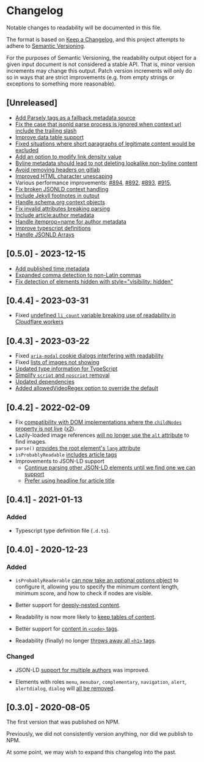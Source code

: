 # Changelog

Notable changes to readability will be documented in this file.

The format is based on [Keep a Changelog](https://keepachangelog.com/en/1.0.0/),
and this project attempts to adhere to [Semantic Versioning](https://semver.org/spec/v2.0.0.html).

For the purposes of Semantic Versioning, the readability output object for a given
input document is not considered a stable API. That is, minor version increments
may change this output. Patch version increments will only do so in ways that are
strict improvements (e.g. from empty strings or exceptions to something more
reasonable).

## [Unreleased]

- [Add Parsely tags as a fallback metadata source](https://github.com/mozilla/readability/pull/865)
- [Fix the case that jsonld parse process is ignored when context url include the trailing slash](https://github.com/mozilla/readability/pull/833)
- [Improve data table support](https://github.com/mozilla/readability/pull/858)
- [Fixed situations where short paragraphs of legitimate content would be excluded](https://github.com/mozilla/readability/pull/867)
- [Add an option to modify link density value](https://github.com/mozilla/readability/pull/874)
- [Byline metadata should lead to not deleting lookalike non-byline content](https://github.com/mozilla/readability/pull/869)
- [Avoid removing headers on gitlab](https://github.com/mozilla/readability/pull/885)
- [Improved HTML character unescaping](https://github.com/mozilla/readability/pull/896)
- Various performance improvements: [#894](https://github.com/mozilla/readability/pull/894),
  [#892](https://github.com/mozilla/readability/pull/892), [#893](https://github.com/mozilla/readability/pull/893),
  [#915](https://github.com/mozilla/readability/pull/915),
- [Fix broken JSONLD context handling](https://github.com/mozilla/readability/pull/902)
- [Include Jekyll footnotes in output](https://github.com/mozilla/readability/pull/907)
- [Handle schema.org context objects](https://github.com/mozilla/readability/pull/940)
- [Fix invalid attributes breaking parsing](https://github.com/mozilla/readability/pull/918)
- [Include article:author metadata](https://github.com/mozilla/readability/pull/942)
- [Handle itemprop=name for author metadata](https://github.com/mozilla/readability/pull/943)
- [Improve typescript definitions](https://github.com/mozilla/readability/pull/944)
- [Handle JSONLD Arrays](https://github.com/mozilla/readability/pull/947)

## [0.5.0] - 2023-12-15

- [Add published time metadata](https://github.com/mozilla/readability/pull/813)
- [Expanded comma detection to non-Latin commas](https://github.com/mozilla/readability/pull/796)
- [Fix detection of elements hidden with style="visibility: hidden"](https://github.com/mozilla/readability/pull/817)

## [0.4.4] - 2023-03-31

- Fixed [undefined `li_count` variable breaking use of readability in Cloudflare workers](https://github.com/mozilla/readability/issues/791)

## [0.4.3] - 2023-03-22

- Fixed [`aria-modal` cookie dialogs interfering with readability](https://github.com/mozilla/readability/pull/746)
- Fixed [lists of images not showing](https://github.com/mozilla/readability/pull/738)
- [Updated type information for TypeScript](https://github.com/mozilla/readability/pull/734)
- [Simplify `script` and `noscript` removal](https://github.com/mozilla/readability/pull/762)
- [Updated dependencies](https://github.com/mozilla/readability/pull/770)
- [Added allowedVideoRegex option to override the default](https://github.com/mozilla/readability/pull/788)

## [0.4.2] - 2022-02-09

- Fix [compatibility with DOM implementations where the `childNodes` property is not live](https://github.com/mozilla/readability/pull/694) ([x2](https://github.com/mozilla/readability/pull/677)).
- Lazily-loaded image references [will no longer use the `alt` attribute](https://github.com/mozilla/readability/pull/689) to find images.
- `parse()` [provides the root element's `lang` attribute](https://github.com/mozilla/readability/pull/721)
- `isProbablyReadable` [includes article tags](https://github.com/mozilla/readability/pull/724)
- Improvements to JSON-LD support
  - [Continue parsing other JSON-LD elements until we find one we can support](https://github.com/mozilla/readability/pull/713)
  - [Prefer using headline for article title](https://github.com/mozilla/readability/pull/713)

## [0.4.1] - 2021-01-13

### Added

- Typescript type definition file (`.d.ts`).

## [0.4.0] - 2020-12-23

### Added

- `isProbablyReaderable` [can now take an optional options object](https://github.com/mozilla/readability/pull/634) to configure it,
allowing you to specify the minimum content length, minimum score, and how to
check if nodes are visible.

- Better support for [deeply-nested content](https://github.com/mozilla/readability/pull/611).

- Readability is now more likely to [keep tables of content](https://github.com/mozilla/readability/pull/646).

- Better support for [content in `<code>` tags](https://github.com/mozilla/readability/pull/647).

- Readability (finally) no longer [throws away all `<h1>` tags](https://github.com/mozilla/readability/pull/650).

### Changed

- JSON-LD [support for multiple authors](https://github.com/mozilla/readability/pull/618)
  was improved.

- Elements with roles `menu`, `menubar`, `complementary`, `navigation`, `alert`,
  `alertdialog`, `dialog` will [all be removed](https://github.com/mozilla/readability/pull/619).

## [0.3.0] - 2020-08-05

The first version that was published on NPM.

Previously, we did not consistently version anything,
nor did we publish to NPM.

At some point, we may wish to expand this changelog into the past.
